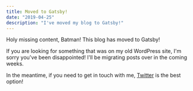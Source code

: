 ```yaml
---
title: Moved to Gatsby!
date: "2019-04-25"
description: "I've moved my blog to Gatsby!"
---
```


Holy missing content, Batman! This blog has moved to Gatsby!

If you are looking for something that was on my old WordPress site, I'm sorry you've been disappointed! I'll be migrating posts over in the coming weeks.

In the meantime, if you need to get in touch with me, [Twitter](https://twitter.com/jchiatt) is the best option!
